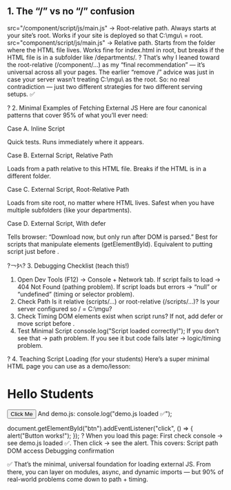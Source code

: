 ## 1. The “/” vs no “/” confusion
src="/component/script/js/main.js" →
Root-relative path. Always starts at your site’s root.
Works if your site is deployed so that C:\mgu\ = root.
src="component/script/js/main.js" →
Relative path. Starts from the folder where the HTML file lives.
Works fine for index.html in root, but breaks if the HTML file is in a subfolder like /departments/.
? That’s why I leaned toward the root-relative (/component/...) as my “final recommendation” — it’s universal across all your pages. The earlier “remove /” advice was just in case your server wasn’t treating C:\mgu\ as the root.
So: no real contradiction — just two different strategies for two different serving setups. ✅

? 2. Minimal Examples of Fetching External JS
Here are four canonical patterns that cover 95% of what you’ll ever need:

Case A. Inline Script
<script>
  console.log("Hello from inline script");
</script>
Quick tests.
Runs immediately where it appears.

Case B. External Script, Relative Path
<script src="scripts/main.js"></script>
Loads from a path relative to this HTML file.
Breaks if the HTML is in a different folder.

Case C. External Script, Root-Relative Path
<script src="/scripts/main.js"></script>
Loads from site root, no matter where HTML lives.
Safest when you have multiple subfolders (like your departments).

Case D. External Script, With defer
<script src="/scripts/main.js" defer></script>
Tells browser: “Download now, but only run after DOM is parsed.”
Best for scripts that manipulate elements (getElementById).
Equivalent to putting script just before </body>.

?￢ﾀﾍ? 3. Debugging Checklist (teach this!)
1. Open Dev Tools (F12) → Console + Network tab.
If script fails to load → 404 Not Found (pathing problem).
If script loads but errors → “null” or “undefined” (timing or selector problem).
2. Check Path
Is it relative (scripts/...) or root-relative (/scripts/...)?
Is your server configured so / = C:\mgu\?
3. Check Timing
DOM elements exist when script runs?
If not, add defer or move script before </body>.
4. Test Minimal Script
console.log("Script loaded correctly!");
If you don’t see that → path problem. If you see it but code fails later → logic/timing problem.

? 4. Teaching Script Loading (for your students)
Here’s a super minimal HTML page you can use as a demo/lesson:
<!DOCTYPE html>
<html lang="en">
<head>
  <meta charset="UTF-8">
  <title>JS External Demo</title>
  <!-- External script with defer -->
  <script src="/scripts/demo.js" defer></script>
</head>
<body>
  <h1>Hello Students</h1>
  <button id="btn">Click Me</button>
</body>
</html>
And demo.js:
console.log("demo.js loaded ✅");

document.getElementById("btn").addEventListener("click", () => {
  alert("Button works!");
});
? When you load this page:
First check console → see demo.js loaded ✅.
Then click → see the alert.
This covers:
Script path
DOM access
Debugging confirmation

✅ That’s the minimal, universal foundation for loading external JS.
From there, you can layer on modules, async, and dynamic imports — but 90% of real-world problems come down to path + timing.
